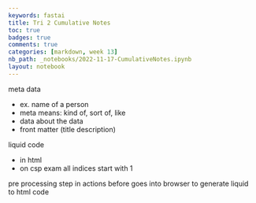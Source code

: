 ```yaml
---
keywords: fastai
title: Tri 2 Cumulative Notes
toc: true 
badges: true
comments: true 
categories: [markdown, week 13]
nb_path: _notebooks/2022-11-17-CumulativeNotes.ipynb
layout: notebook
---
```


<!--
#################################################
### THIS FILE WAS AUTOGENERATED! DO NOT EDIT! ###
#################################################
# file to edit: _notebooks/2022-11-17-CumulativeNotes.ipynb
-->

<div class="container" id="notebook-container">
        
<div class="cell border-box-sizing text_cell rendered"><div class="inner_cell">
<div class="text_cell_render border-box-sizing rendered_html">
<p>meta data</p>
<ul>
<li>ex. name of a person</li>
<li>meta means: kind of, sort of, like</li>
<li>data about the data</li>
<li>front matter (title description)</li>
</ul>

</div>
</div>
</div>
<div class="cell border-box-sizing text_cell rendered"><div class="inner_cell">
<div class="text_cell_render border-box-sizing rendered_html">
<p>liquid code</p>
<ul>
<li>in html</li>
<li>on csp exam all indices start with 1</li>
</ul>

</div>
</div>
</div>
<div class="cell border-box-sizing text_cell rendered"><div class="inner_cell">
<div class="text_cell_render border-box-sizing rendered_html">
<p>pre processing step in actions before goes into browser to generate liquid to html code</p>

</div>
</div>
</div>
</div>
 


